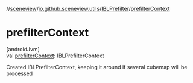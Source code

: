 //[sceneview](../../../index.md)/[io.github.sceneview.utils](../index.md)/[IBLPrefilter](index.md)/[prefilterContext](prefilter-context.md)

# prefilterContext

[androidJvm]\
val [prefilterContext](prefilter-context.md): IBLPrefilterContext

Created IBLPrefilterContext, keeping it around if several cubemap will be processed
